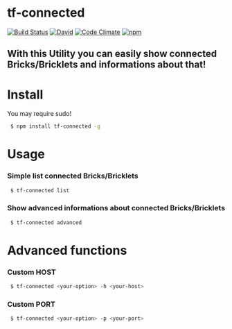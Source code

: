 # tf-connected
[![Build Status](https://travis-ci.org/fscherwi/tf-connected.svg)](https://travis-ci.org/fscherwi/tf-connected) [![David](https://david-dm.org/fscherwi/tf-connected.svg)](https://david-dm.org/fscherwi/tf-connected) [![Code Climate](https://codeclimate.com/github/fscherwi/tf-connected/badges/gpa.svg)](https://codeclimate.com/github/fscherwi/tf-connected) [![npm](https://img.shields.io/npm/v/tf-connected.svg)](https://www.npmjs.com/package/tf-connected)

## With this Utility you can  easily show connected Bricks/Bricklets and informations about that!
# Install
You may require sudo!

```bash
 $ npm install tf-connected -g
```

# Usage
### Simple list connected Bricks/Bricklets
```bash
 $ tf-connected list
```

### Show advanced informations about connected Bricks/Bricklets
```bash
 $ tf-connected advanced
```

# Advanced functions

### Custom HOST
```bash
 $ tf-connected <your-option> -h <your-host>
```

### Custom PORT
```bash
 $ tf-connected <your-option> -p <your-port>
```
